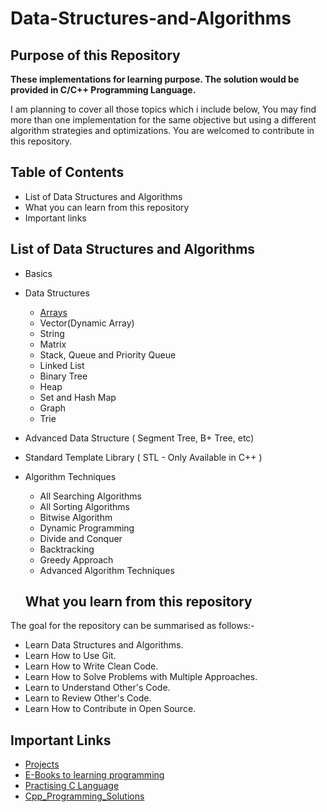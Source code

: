 # Data-Structures-and-Algorithms

## Purpose of this Repository

**These implementations for learning purpose. The solution would be provided in C/C++ Programming Language.**

I am planning to cover all those topics which i include below, You may find more than one implementation for the same objective but using a different algorithm strategies and optimizations. You are welcomed to contribute in this repository.

## Table of Contents

* List of Data Structures and Algorithms
* What you can learn from this repository
* Important links

## List of Data Structures and Algorithms

* Basics
* Data Structures
  * [Arrays](https://github.com/Manikumar2609/Data-Structures-and-Algorithms/tree/master/Arrays)
  * Vector(Dynamic Array)
  * String
  * Matrix
  * Stack, Queue and Priority Queue
  * Linked List
  * Binary Tree
  * Heap
  * Set and Hash Map
  * Graph
  * Trie
* Advanced Data Structure ( Segment Tree, B+ Tree, etc)
* Standard Template Library ( STL - Only Available in C++ )
* Algorithm Techniques
  * All Searching Algorithms
  * All Sorting Algorithms
  * Bitwise Algorithm
  * Dynamic Programming
  * Divide and Conquer
  * Backtracking
  * Greedy Approach
  * Advanced Algorithm Techniques
  
  ## What you learn from this repository

The goal for the repository can be summarised as follows:-

* Learn Data Structures and Algorithms.
* Learn How to Use Git.
* Learn How to Write Clean Code.
* Learn How to Solve Problems with Multiple Approaches.
* Learn to Understand Other's Code.
* Learn to Review Other's Code.
* Learn How to Contribute in Open Source.

## Important Links

* [Projects](https://github.com/Manikumar2609/Projects/tree/master/Cpp_Projects)
* [E-Books to learning programming](https://github.com/Manikumar2609/E-Books)
* [Practising C Language](https://github.com/Manikumar2609/Practising-C-Language)
* [Cpp_Programming_Solutions](https://github.com/Manikumar2609/CPP_Primer_Plus_Solutions)
